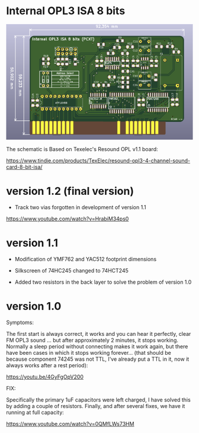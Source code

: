 # Internal OPL3 ISA 8 bits

![alt text](ISAOPL3.png "ISAOPL3")

The schematic is Based on Texelec's Resound OPL v1.1 board:

https://www.tindie.com/products/TexElec/resound-opl3-4-channel-sound-card-8-bit-isa/

# version 1.2 (final version)

* Track two vias forgotten in development of version 1.1

https://www.youtube.com/watch?v=HrabiM34ps0

# version 1.1

* Modification of YMF762 and YAC512 footprint dimensions

* Silkscreen of 74HC245 changed to 74HCT245

* Added two resistors in the back layer to solve the problem of version 1.0

# version 1.0

Symptoms:

The first start is always correct, it works and you can hear it perfectly, clear FM OPL3 sound ... but after approximately 2 minutes, it stops working. Normally a sleep period without connecting makes it work again, but there have been cases in which it stops working forever...  (that should be because component 74245 was not TTL, I've already put a TTL in it, now it always works after a rest period):

https://youtu.be/4GyFgOpV200

FIX: 

Specifically the primary 1uF capacitors were left charged, I have solved this by adding a couple of resistors. Finally, and after several fixes, we have it running at full capacity:

https://www.youtube.com/watch?v=0QMfLWs73HM

